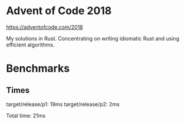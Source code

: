 # Advent of Code 2018

https://adventofcode.com/2018

My solutions in Rust. Concentrating on writing idiomatic Rust and using
efficient algorithms.

# Benchmarks

Times
----------------------------------------
target/release/p1: 19ms
target/release/p2: 2ms

Total time: 21ms
